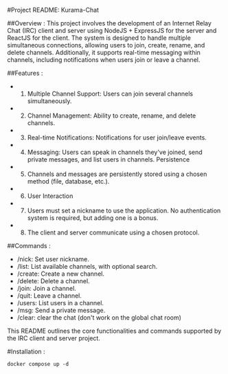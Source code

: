 #Project README: Kurama-Chat

##Overview :
This project involves the development of an Internet Relay Chat (IRC) client and server using NodeJS + ExpressJS for the server and ReactJS for the client. The system is designed to handle multiple simultaneous connections, allowing users to join, create, rename, and delete channels. Additionally, it supports real-time messaging within channels, including notifications when users join or leave a channel.

##Features :
- 1. Multiple Channel Support: Users can join several channels simultaneously.
- 2. Channel Management: Ability to create, rename, and delete channels.
- 3. Real-time Notifications: Notifications for user join/leave events.
- 4. Messaging: Users can speak in channels they've joined, send private messages, and list users in channels.
Persistence
- 5. Channels and messages are persistently stored using a chosen method (file, database, etc.).
- 6. User Interaction
- 7. Users must set a nickname to use the application. No authentication system is required, but adding one is a bonus.
- 8. The client and server communicate using a chosen protocol.

##Commands :
- /nick: Set user nickname.
- /list: List available channels, with optional search.
- /create: Create a new channel.
- /delete: Delete a channel.
- /join: Join a channel.
- /quit: Leave a channel.
- /users: List users in a channel.
- /msg: Send a private message.
- /clear: clear the chat (don't work on the global chat room)

This README outlines the core functionalities and commands supported by the IRC client and server project.

#Installation : 

```docker compose up -d```
